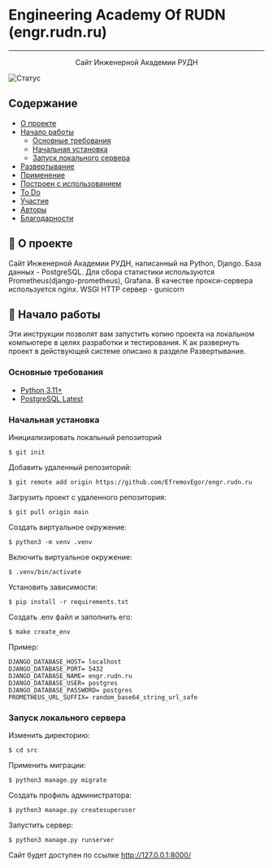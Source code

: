 # Engineering Academy Of RUDN (engr.rudn.ru)

<div align="center">
</div>

---

<p align="center">Сайт Инженерной Академии РУДН<br></p>

![Статус](https://img.shields.io/badge/status-active-success.svg)

## Содержание

- [О проекте](#-о-проекте)
- [Начало работы](#-начало-работы)
  - [Основные требования](#-начало-работы)
  - [Начальная установка](#начальная-установка)
  - [Запуск локального сервера](#запуск-локального-сервера)
- [Развертывание](#deployment)
- [Применение](#usage)
- [Построен с использованием](#built_using)
- [To Do](../TODO.md)
- [Участие](../CONTRIBUTING.md)
- [Авторы](#authors)
- [Благодарности](#acknowledgement)

## 🧐 О проекте

Сайт Инженерной Академии РУДН, написанный на Python, Django.
База данных - PostgreSQL.
Для сбора статистики используются Prometheus(django-prometheus), Grafana.
В качестве прокси-сервера используется nginx.
WSGI HTTP сервер - gunicorn

## 🏁 Начало работы

Эти инструкции позволят вам запустить копию проекта на локальном компьютере в целях разработки и тестирования. К ак развернуть проект в действующей системе описано в разделе Развертывание.

### Основные требования

- [Python 3.11+](https://www.python.org/)
- [PostgreSQL Latest](https://www.postgresql.org/)

### Начальная установка

Инициализировать локальный репозиторий

```
$ git init
```

Добавить удаленный репозиторий:

```
$ git remote add origin https://github.com/EfremovEgor/engr.rudn.ru
```

Загрузить проект с удаленного репозитория:

```
$ git pull origin main
```

Создать виртуальное окружение:

```
$ python3 -m venv .venv
```

Включить виртуальное окружение:

```
$ .venv/bin/activate
```

Установить зависимости:

```
$ pip install -r requirements.txt
```

Создать .env файл и заполнить его:

```
$ make create_env
```

Пример:

```
DJANGO_DATABASE_HOST= localhost
DJANGO_DATABASE_PORT= 5432
DJANGO_DATABASE_NAME= engr.rudn.ru
DJANGO_DATABASE_USER= postgres
DJANGO_DATABASE_PASSWORD= postgres
PROMETHEUS_URL_SUFFIX= random_base64_string_url_safe
```

### Запуск локального сервера

Изменить директорию:

```
$ cd src
```

Применить миграции:

```
$ python3 manage.py migrate
```

Создать профиль администратора:

```
$ python3 manage.py createsuperuser
```

Запустить сервер:

```
$ python3 manage.py runserver
```

Сайт будет доступен по ссылке <http://127.0.0.1:8000/>